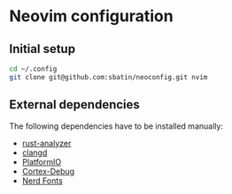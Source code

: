# Neovim configuration

## Initial setup

```bash
cd ~/.config
git clone git@github.com:sbatin/neoconfig.git nvim
```

## External dependencies

The following dependencies have to be installed manually:

* [rust-analyzer](https://rust-analyzer.github.io/)
* [clangd](https://clangd.llvm.org/)
* [PlatformIO](https://platformio.org/)
* [Cortex-Debug](https://github.com/Marus/cortex-debug)
* [Nerd Fonts](https://www.nerdfonts.com/)

